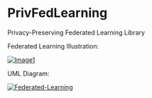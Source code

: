 # PrivFedLearning
Privacy-Preserving Federated Learning Library

Federated Learning Illustration: 

<a href="https://imgbb.com/"><img src="https://i.ibb.co/5vWz789/Image1.png" alt="Image1" border="0"></a>

UML Diagram: 

<a href="https://ibb.co/prj1Ly9"><img src="https://i.ibb.co/gFZrRVB/Federated-Learning.png" alt="Federated-Learning" border="0"></a>
